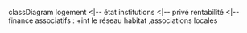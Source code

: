 classDiagram
    logement <|-- état
    institutions <|-- privé
    rentabilité <|-- finance
    associatifs  : +int le réseau habitat ,associations locales
